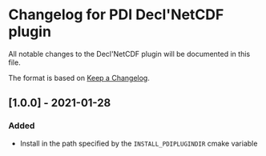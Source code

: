 # Changelog for PDI Decl'NetCDF plugin
All notable changes to the Decl'NetCDF plugin will be documented in this file.

The format is based on [Keep a Changelog](https://keepachangelog.com/en/1.0.0/).


## [1.0.0] - 2021-01-28

### Added
* Install in the path specified by the `INSTALL_PDIPLUGINDIR` cmake variable

